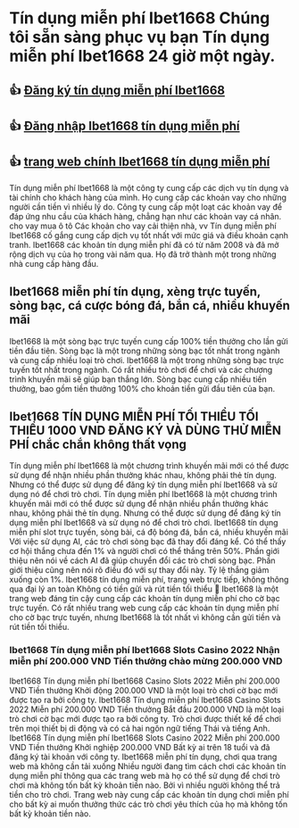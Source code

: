 # Tín dụng miễn phí Ibet1668 Chúng tôi sẵn sàng phục vụ bạn Tín dụng miễn phí Ibet1668 24 giờ một ngày.


## :+1: [Đăng ký tín dụng miễn phí Ibet1668](https://www.peso888.com/signUp?pid=CHILL)

## :+1: [Đăng nhập Ibet1668 tín dụng miễn phí](https://www.peso888.net/jili-slot-game-easy-to-win/)

## :+1: [trang web chính Ibet1668 tín dụng miễn phí](https://www.peso888.net/casino-bonuses/)



Tín dụng miễn phí Ibet1668 là một công ty cung cấp các dịch vụ tín dụng và tài chính cho khách hàng của mình. Họ cung cấp các khoản vay cho những người cần tiền vì nhiều lý do.
Công ty cung cấp một loạt các khoản vay để đáp ứng nhu cầu của khách hàng, chẳng hạn như các khoản vay cá nhân. cho vay mua ô tô Các khoản cho vay cải thiện nhà, vv Tín dụng miễn phí Ibet1668 cố gắng cung cấp dịch vụ tốt nhất với mức giá và điều khoản cạnh tranh.
Ibet1668 các khoản tín dụng miễn phí đã có từ năm 2008 và đã mở rộng dịch vụ của họ trong vài năm qua. Họ đã trở thành một trong những nhà cung cấp hàng đầu.
## Ibet1668 miễn phí tín dụng, xèng trực tuyến, sòng bạc, cá cược bóng đá, bắn cá, nhiều khuyến mãi
Ibet1668 là một sòng bạc trực tuyến cung cấp 100% tiền thưởng cho lần gửi tiền đầu tiên. Sòng bạc là một trong những sòng bạc tốt nhất trong ngành và cung cấp nhiều loại trò chơi.
Ibet1668 là một trong những sòng bạc trực tuyến tốt nhất trong ngành. Có rất nhiều trò chơi để chơi và các chương trình khuyến mãi sẽ giúp bạn thắng lớn. Sòng bạc cung cấp nhiều tiền thưởng, bao gồm tiền thưởng 100% cho khoản tiền gửi đầu tiên của bạn.
## Ibet1668 TÍN DỤNG MIỄN PHÍ TỐI THIỂU TỐI THIỂU 1000 VND ĐĂNG KÝ VÀ DÙNG THỬ MIỄN PHÍ chắc chắn không thất vọng
Tín dụng miễn phí Ibet1668 là một chương trình khuyến mãi mới có thể được sử dụng để nhận nhiều phần thưởng khác nhau, không phải thẻ tín dụng. Nhưng có thể được sử dụng để đăng ký tín dụng miễn phí Ibet1668 và sử dụng nó để chơi trò chơi.
Tín dụng miễn phí Ibet1668 là một chương trình khuyến mãi mới có thể được sử dụng để nhận nhiều phần thưởng khác nhau, không phải thẻ tín dụng. Nhưng có thể được sử dụng để đăng ký tín dụng miễn phí Ibet1668 và sử dụng nó để chơi trò chơi.
Ibet1668 tín dụng miễn phí slot trực tuyến, sòng bài, cá độ bóng đá, bắn cá, nhiều khuyến mãi
Với việc sử dụng AI, các trò chơi sòng bạc đã thay đổi đáng kể. Có thể thấy cơ hội thắng chưa đến 1% và người chơi có thể thắng trên 50%.
Phần giới thiệu nên nói về cách AI đã giúp chuyển đổi các trò chơi sòng bạc. Phần giới thiệu cũng nên nói rõ điều đó với sự thay đổi này. Tỷ lệ thắng giảm xuống còn 1%.
Ibet1668 tín dụng miễn phí, trang web trực tiếp, không thông qua đại lý an toàn Không có tiền gửi và rút tiền tối thiểu :slot_machine:
Ibet1668 là một trang web đáng tin cậy cung cấp các khoản tín dụng miễn phí cho cờ bạc trực tuyến.
Có rất nhiều trang web cung cấp các khoản tín dụng miễn phí cho cờ bạc trực tuyến, nhưng Ibet1668 là tốt nhất vì không cần gửi tiền và rút tiền tối thiểu.
### Ibet1668 Tín dụng miễn phí Ibet1668 Slots Casino 2022 Nhận miễn phí 200.000 VND Tiền thưởng chào mừng 200.000 VND
Ibet1668 Tín dụng miễn phí Ibet1668 Casino Slots 2022 Miễn phí 200.000 VND Tiền thưởng Khởi động 200.000 VND là một loại trò chơi cờ bạc mới được tạo ra bởi công ty.
Ibet1668 Tín dụng miễn phí Ibet1668 Casino Slots 2022 Miễn phí 200.000 VND Tiền thưởng Bắt đầu 200.000 VND là một loại trò chơi cờ bạc mới được tạo ra bởi công ty. Trò chơi được thiết kế để chơi trên mọi thiết bị di động và có cả hai ngôn ngữ tiếng Thái và tiếng Anh.
Ibet1668 Tín dụng miễn phí Ibet1668 Slots Casino 2022 Miễn phí 200.000 VND Tiền thưởng Khởi nghiệp 200.000 VND Bất kỳ ai trên 18 tuổi và đã đăng ký tài khoản với công ty.
Ibet1668 miễn phí tín dụng, chơi qua trang web mà không cần tải xuống
Nhiều người đang tìm cách chơi các khoản tín dụng miễn phí thông qua các trang web mà họ có thể sử dụng để chơi trò chơi mà không tốn bất kỳ khoản tiền nào. Bởi vì nhiều người không thể trả tiền cho trò chơi.
Trang web này cung cấp các khoản tín dụng chơi miễn phí cho bất kỳ ai muốn thưởng thức các trò chơi yêu thích của họ mà không tốn bất kỳ khoản tiền nào.
